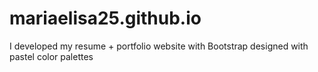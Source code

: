 # mariaelisa25.github.io
I developed my resume + portfolio website with Bootstrap
designed with pastel color palettes

